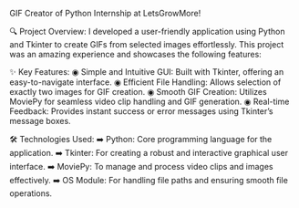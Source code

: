 GIF Creator of Python Internship at LetsGrowMore!

🔍 Project Overview: I developed a user-friendly application using Python and Tkinter to create GIFs 
from selected images effortlessly. This project was an amazing experience and showcases the following features:

✨ Key Features:
◉ Simple and Intuitive GUI: Built with Tkinter, offering an easy-to-navigate interface.
◉ Efficient File Handling: Allows selection of exactly two images for GIF creation.
◉ Smooth GIF Creation: Utilizes MoviePy for seamless video clip handling and GIF generation.
◉ Real-time Feedback: Provides instant success or error messages using Tkinter’s message boxes.

🛠 Technologies Used:
➡ Python: Core programming language for the application.
➡ Tkinter: For creating a robust and interactive graphical user interface.
➡ MoviePy: To manage and process video clips and images effectively.
➡ OS Module: For handling file paths and ensuring smooth file operations.

